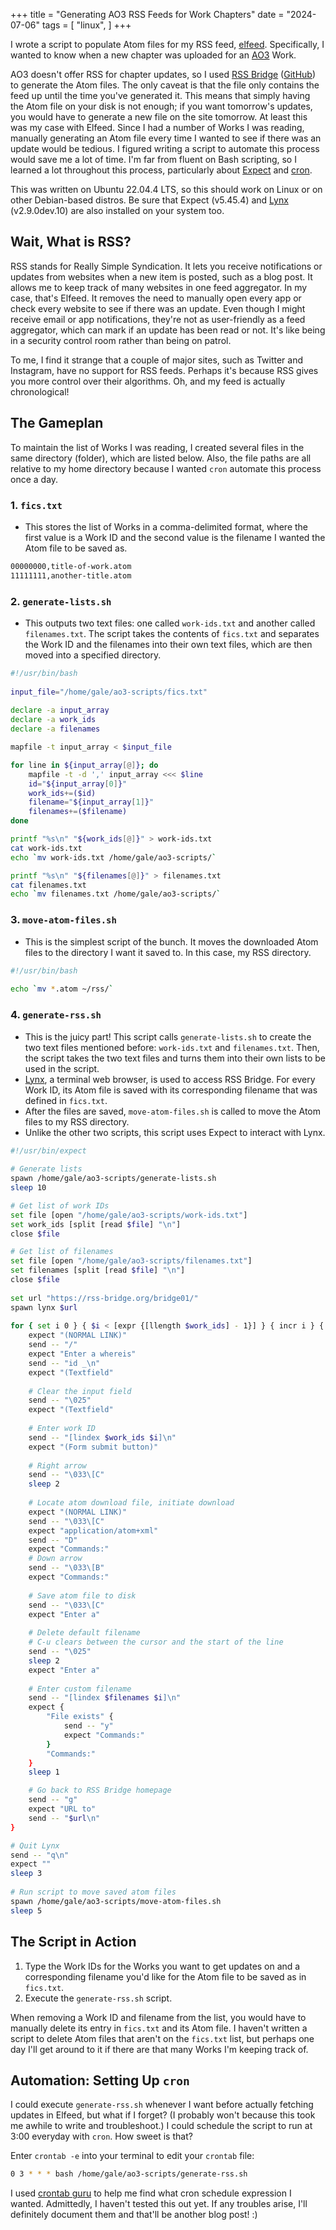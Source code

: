 +++
title = "Generating AO3 RSS Feeds for Work Chapters"
date = "2024-07-06"
tags = [
    "linux",
]
+++

I wrote a script to populate Atom files for my RSS feed, [elfeed](https://github.com/skeeto/elfeed). Specifically, I wanted to know when a new chapter was uploaded for an [AO3](https://archiveofourown.org/) Work.

AO3 doesn't offer RSS for chapter updates, so I used [RSS Bridge](https://rss-bridge.org/) ([GitHub](https://github.com/RSS-Bridge/rss-bridge)) to generate the Atom files. The only caveat is that the file only contains the feed up until the time you've generated it. This means that simply having the Atom file on your disk is not enough; if you want tomorrow's updates, you would have to generate a new file on the site tomorrow. At least this was my case with Elfeed. Since I had a number of Works I was reading, manually generating an Atom file every time I wanted to see if there was an update would be tedious. I figured writing a script to automate this process would save me a lot of time. I'm far from fluent on Bash scripting, so I learned a lot throughout this process, particularly about [Expect](https://wiki.tcl-lang.org/page/Expect) and [cron](https://en.wikipedia.org/wiki/Cron).

This was written on Ubuntu 22.04.4 LTS, so this should work on Linux or on other Debian-based distros. Be sure that Expect (v5.45.4) and [Lynx](https://lynx.invisible-island.net/) (v2.9.0dev.10) are also installed on your system too.

## Wait, What is RSS?

RSS stands for Really Simple Syndication. It lets you receive notifications or updates from websites when a new item is posted, such as a blog post. It allows me to keep track of many websites in one feed aggregator. In my case, that's Elfeed. It removes the need to manually open every app or check every website to see if there was an update. Even though I might receive email or app notifications, they're not as user-friendly as a feed aggregator, which can mark if an update has been read or not. It's like being in a security control room rather than being on patrol.

To me, I find it strange that a couple of major sites, such as Twitter and Instagram, have no support for RSS feeds. Perhaps it's because RSS gives you more control over their algorithms. Oh, and my feed is actually chronological!

## The Gameplan

To maintain the list of Works I was reading, I created several files in the same directory (folder), which are listed below. Also, the file paths are all relative to my home directory because I wanted `cron` automate this process once a day.

### 1. `fics.txt`
- This stores the list of Works in a comma-delimited format, where the first value is a Work ID and the second value is the filename I wanted the Atom file to be saved as.
``` txt
00000000,title-of-work.atom
11111111,another-title.atom
```

### 2. `generate-lists.sh`
- This outputs two text files: one called `work-ids.txt` and another called `filenames.txt`. The script takes the contents of `fics.txt` and separates the Work ID and the filenames into their own text files, which are then moved into a specified directory.
``` bash
#!/usr/bin/bash
	
input_file="/home/gale/ao3-scripts/fics.txt"
	
declare -a input_array
declare -a work_ids
declare -a filenames

mapfile -t input_array < $input_file

for line in ${input_array[@]}; do
	mapfile -t -d ',' input_array <<< $line
	id="${input_array[0]}"
	work_ids+=($id)
	filename="${input_array[1]}"
	filenames+=($filename)
done

printf "%s\n" "${work_ids[@]}" > work-ids.txt
cat work-ids.txt
echo `mv work-ids.txt /home/gale/ao3-scripts/`

printf "%s\n" "${filenames[@]}" > filenames.txt
cat filenames.txt
echo `mv filenames.txt /home/gale/ao3-scripts/`
```

### 3. `move-atom-files.sh`
- This is the simplest script of the bunch. It moves the downloaded Atom files to the directory I want it saved to. In this case, my RSS directory.
``` bash
#!/usr/bin/bash
   
echo `mv *.atom ~/rss/`
```

### 4. `generate-rss.sh`
- This is the juicy part! This script calls `generate-lists.sh` to create the two text files mentioned before: `work-ids.txt` and `filenames.txt`. Then, the script takes the two text files and turns them into their own lists to be used in the script.
- [Lynx](https://lynx.invisible-island.net/), a terminal web browser, is used to access RSS Bridge. For every Work ID, its Atom file is saved with its corresponding filename that was defined in `fics.txt`.
- After the files are saved, `move-atom-files.sh` is called to move the Atom files to my RSS directory.
- Unlike the other two scripts, this script uses Expect to interact with Lynx.
``` bash
#!/usr/bin/expect
	
# Generate lists
spawn /home/gale/ao3-scripts/generate-lists.sh
sleep 10

# Get list of work IDs
set file [open "/home/gale/ao3-scripts/work-ids.txt"]
set work_ids [split [read $file] "\n"]
close $file

# Get list of filenames
set file [open "/home/gale/ao3-scripts/filenames.txt"]
set filenames [split [read $file] "\n"]
close $file
	
set url "https://rss-bridge.org/bridge01/"
spawn lynx $url
	
for { set i 0 } { $i < [expr {[llength $work_ids] - 1}] } { incr i } {
	expect "(NORMAL LINK)"
	send -- "/"
	expect "Enter a whereis"
	send -- "id _\n"
	expect "(Textfield"
	
	# Clear the input field
	send -- "\025"
	expect "(Textfield"
	
	# Enter work ID
	send -- "[lindex $work_ids $i]\n"
	expect "(Form submit button)"
	
	# Right arrow
	send -- "\033\[C"
	sleep 2
	
	# Locate atom download file, initiate download
	expect "(NORMAL LINK)"
	send -- "\033\[C"
	expect "application/atom+xml"
	send -- "D"
	expect "Commands:"
	# Down arrow
	send -- "\033\[B"
	expect "Commands:"
	
	# Save atom file to disk
	send -- "\033\[C"
	expect "Enter a"
	
	# Delete default filename
	# C-u clears between the cursor and the start of the line
	send -- "\025"
	sleep 2
	expect "Enter a"
	
	# Enter custom filename
	send -- "[lindex $filenames $i]\n"
	expect {
		"File exists" {
			send -- "y"
			expect "Commands:"
		}
		"Commands:"
	}
	sleep 1

	# Go back to RSS Bridge homepage
	send -- "g"
	expect "URL to"
	send -- "$url\n"
}

# Quit Lynx
send -- "q\n"
expect ""
sleep 3
	
# Run script to move saved atom files
spawn /home/gale/ao3-scripts/move-atom-files.sh
sleep 5
```
	
## The Script in Action

1. Type the Work IDs for the Works you want to get updates on and a corresponding filename you'd like for the Atom file to be saved as in `fics.txt`.
2. Execute the `generate-rss.sh` script.

When removing a Work ID and filename from the list, you would have to manually delete its entry in `fics.txt` and its Atom file. I haven't written a script to delete Atom files that aren't on the `fics.txt` list, but perhaps one day I'll get around to it if there are that many Works I'm keeping track of.

## Automation: Setting Up `cron`

I could execute `generate-rss.sh` whenever I want before actually fetching updates in Elfeed, but what if I forget? (I probably won't because this took me awhile to write and troubleshoot.) I could schedule the script to run at 3:00 everyday with `cron`. How sweet is that?

Enter `crontab -e` into your terminal to edit your `crontab` file:

``` bash
0 3 * * * bash /home/gale/ao3-scripts/generate-rss.sh
```

I used [crontab guru](https://crontab.guru/) to help me find what cron schedule expression I wanted. Admittedly, I haven't tested this out yet. If any troubles arise, I'll definitely document them and that'll be another blog post! :)
